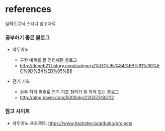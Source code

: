 # references
일렉트로닉 스터디 참고자료


### 공부하기 좋은 블로그
- 아두이노
  - 구현 예제를 잘 정리해둔 블로그
  - http://deneb21.tistory.com/category/%EC%95%84%EB%91%90%EC%9D%B4%EB%85%B8

- 전기 기초
  - 실무 지식 위주로 전기 기초 정리가 잘 되어 있는 블로그  
  - http://blog.naver.com/5000sky/220373183112


### 참고 사이트
- 아두이노 프로젝트: https://www.hackster.io/arduino/projects
